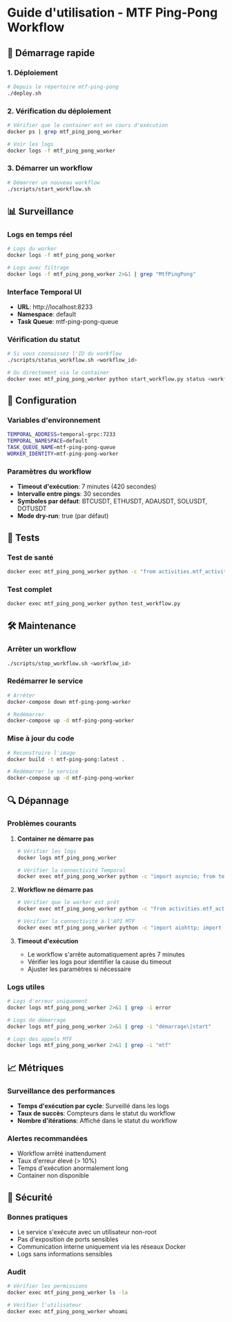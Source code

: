 # Guide d'utilisation - MTF Ping-Pong Workflow

## 🚀 Démarrage rapide

### 1. Déploiement

```bash
# Depuis le répertoire mtf-ping-pong
./deploy.sh
```

### 2. Vérification du déploiement

```bash
# Vérifier que le container est en cours d'exécution
docker ps | grep mtf_ping_pong_worker

# Voir les logs
docker logs -f mtf_ping_pong_worker
```

### 3. Démarrer un workflow

```bash
# Démarrer un nouveau workflow
./scripts/start_workflow.sh
```

## 📊 Surveillance

### Logs en temps réel

```bash
# Logs du worker
docker logs -f mtf_ping_pong_worker

# Logs avec filtrage
docker logs -f mtf_ping_pong_worker 2>&1 | grep "MtfPingPong"
```

### Interface Temporal UI

- **URL**: http://localhost:8233
- **Namespace**: default
- **Task Queue**: mtf-ping-pong-queue

### Vérification du statut

```bash
# Si vous connaissez l'ID du workflow
./scripts/status_workflow.sh <workflow_id>

# Ou directement via le container
docker exec mtf_ping_pong_worker python start_workflow.py status <workflow_id>
```

## 🔧 Configuration

### Variables d'environnement

```bash
TEMPORAL_ADDRESS=temporal-grpc:7233
TEMPORAL_NAMESPACE=default
TASK_QUEUE_NAME=mtf-ping-pong-queue
WORKER_IDENTITY=mtf-ping-pong-worker
```

### Paramètres du workflow

- **Timeout d'exécution**: 7 minutes (420 secondes)
- **Intervalle entre pings**: 30 secondes
- **Symboles par défaut**: BTCUSDT, ETHUSDT, ADAUSDT, SOLUSDT, DOTUSDT
- **Mode dry-run**: true (par défaut)

## 🧪 Tests

### Test de santé

```bash
docker exec mtf_ping_pong_worker python -c "from activities.mtf_activities import health_check_activity; print('OK')"
```

### Test complet

```bash
docker exec mtf_ping_pong_worker python test_workflow.py
```

## 🛠️ Maintenance

### Arrêter un workflow

```bash
./scripts/stop_workflow.sh <workflow_id>
```

### Redémarrer le service

```bash
# Arrêter
docker-compose down mtf-ping-pong-worker

# Redémarrer
docker-compose up -d mtf-ping-pong-worker
```

### Mise à jour du code

```bash
# Reconstruire l'image
docker build -t mtf-ping-pong:latest .

# Redémarrer le service
docker-compose up -d mtf-ping-pong-worker
```

## 🔍 Dépannage

### Problèmes courants

1. **Container ne démarre pas**
   ```bash
   # Vérifier les logs
   docker logs mtf_ping_pong_worker
   
   # Vérifier la connectivité Temporal
   docker exec mtf_ping_pong_worker python -c "import asyncio; from temporalio.client import Client; asyncio.run(Client.connect('temporal-grpc:7233'))"
   ```

2. **Workflow ne démarre pas**
   ```bash
   # Vérifier que le worker est prêt
   docker exec mtf_ping_pong_worker python -c "from activities.mtf_activities import health_check_activity; print('OK')"
   
   # Vérifier la connectivité à l'API MTF
   docker exec mtf_ping_pong_worker python -c "import aiohttp; import asyncio; asyncio.run(aiohttp.ClientSession().get('http://trading-app-nginx:80/api/mtf/run'))"
   ```

3. **Timeout d'exécution**
   - Le workflow s'arrête automatiquement après 7 minutes
   - Vérifier les logs pour identifier la cause du timeout
   - Ajuster les paramètres si nécessaire

### Logs utiles

```bash
# Logs d'erreur uniquement
docker logs mtf_ping_pong_worker 2>&1 | grep -i error

# Logs de démarrage
docker logs mtf_ping_pong_worker 2>&1 | grep -i "démarrage\|start"

# Logs des appels MTF
docker logs mtf_ping_pong_worker 2>&1 | grep -i "mtf"
```

## 📈 Métriques

### Surveillance des performances

- **Temps d'exécution par cycle**: Surveillé dans les logs
- **Taux de succès**: Compteurs dans le statut du workflow
- **Nombre d'itérations**: Affiché dans le statut du workflow

### Alertes recommandées

- Workflow arrêté inattendument
- Taux d'erreur élevé (> 10%)
- Temps d'exécution anormalement long
- Container non disponible

## 🔐 Sécurité

### Bonnes pratiques

- Le service s'exécute avec un utilisateur non-root
- Pas d'exposition de ports sensibles
- Communication interne uniquement via les réseaux Docker
- Logs sans informations sensibles

### Audit

```bash
# Vérifier les permissions
docker exec mtf_ping_pong_worker ls -la

# Vérifier l'utilisateur
docker exec mtf_ping_pong_worker whoami
```








